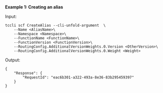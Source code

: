 **Example 1: Creating an alias**



Input: 

```
tccli scf CreateAlias --cli-unfold-argument  \
    --Name <AliasName>\
    --Namespace <Namespace>\
    --FunctionName <FunctionName>\
    --FunctionVersion <FunctionVersion>\
    --RoutingConfig.AdditionalVersionWeights.0.Version <OtherVersion>\
    --RoutingConfig.AdditionalVersionWeights.0.Weight <Weight>
```

Output: 
```
{
    "Response": {
        "RequestId": "eac6b301-a322-493a-8e36-83b295459397"
    }
}
```


